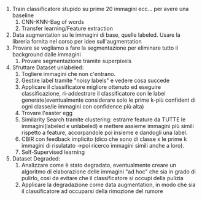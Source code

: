 1. Train classificatore stupido su prime 20 immagini ecc... per avere una baseline
	1. CNN-KNN-Bag of words
	2. Transfer learning/Feature extraction
2. Data augmentation su le immagini di base, quelle labeled. Usare la libreria fornita nel corso per idee sull'augmentation
3. Provare se vogliamo a fare la segmentazione per eliminare tutto il background dalle immagini
	1. Provare segmentazione tramite superpixels
4. Sfruttare Dataset unlabeled:
	1. Togliere immagini che non c'entrano. 
	2. Gestire label tramite "noisy labels" e vedere cosa succede
	3. Applicare il classificatore migliore ottenuto ed eseguire classificazione, ri-addestrare il classificatore con le label generate(eventualmente considerare solo le prime k-più confident di ogni classe/le immagini con confidence più alta)
	4. Trovare l'easter egg
	5. Similarity Search tramite clustering: estrarre feature da TUTTE le immagini(labeled e unlabeled) e mettere assieme immagini più simili rispetto a feature, accorpandole poi insieme e dandogli una label.
 	6. CBIR con feedback implicito (dico che sono di classe x le prime k immagini di risulatato ->poi ricerco immagini simili anche a loro).
	7. Self-Supervised learning
6. Dataset Degraded:
	1. Analizzare come è stato degradato, eventualmente creare un algoritmo di elaborazione delle immagini "ad hoc" che sia in grado di pulirlo, così da evitare che il classificatore si occupi della pulizia
	2. Applicare la degradazione come data augmentation, in modo che sia il classificatore ad occuparsi della rimozione del rumore

